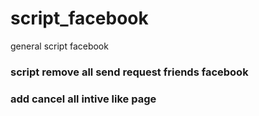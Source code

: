 # script_facebook
general script facebook

### script remove all send request friends facebook

### add cancel all intive like page

